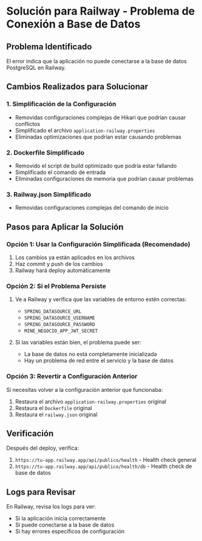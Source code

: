 # Solución para Railway - Problema de Conexión a Base de Datos

## Problema Identificado
El error indica que la aplicación no puede conectarse a la base de datos PostgreSQL en Railway.

## Cambios Realizados para Solucionar

### 1. Simplificación de la Configuración
- Removidas configuraciones complejas de Hikari que podrían causar conflictos
- Simplificado el archivo `application-railway.properties`
- Eliminadas optimizaciones que podrían estar causando problemas

### 2. Dockerfile Simplificado
- Removido el script de build optimizado que podría estar fallando
- Simplificado el comando de entrada
- Eliminadas configuraciones de memoria que podrían causar problemas

### 3. Railway.json Simplificado
- Removidas configuraciones complejas del comando de inicio

## Pasos para Aplicar la Solución

### Opción 1: Usar la Configuración Simplificada (Recomendado)
1. Los cambios ya están aplicados en los archivos
2. Haz commit y push de los cambios
3. Railway hará deploy automáticamente

### Opción 2: Si el Problema Persiste
1. Ve a Railway y verifica que las variables de entorno estén correctas:
   - `SPRING_DATASOURCE_URL`
   - `SPRING_DATASOURCE_USERNAME`
   - `SPRING_DATASOURCE_PASSWORD`
   - `MINE_NEGOCIO_APP_JWT_SECRET`

2. Si las variables están bien, el problema puede ser:
   - La base de datos no está completamente inicializada
   - Hay un problema de red entre el servicio y la base de datos

### Opción 3: Revertir a Configuración Anterior
Si necesitas volver a la configuración anterior que funcionaba:

1. Restaura el archivo `application-railway.properties` original
2. Restaura el `Dockerfile` original
3. Restaura el `railway.json` original

## Verificación
Después del deploy, verifica:
1. `https://tu-app.railway.app/api/publico/health` - Health check general
2. `https://tu-app.railway.app/api/publico/health/db` - Health check de base de datos

## Logs para Revisar
En Railway, revisa los logs para ver:
- Si la aplicación inicia correctamente
- Si puede conectarse a la base de datos
- Si hay errores específicos de configuración
